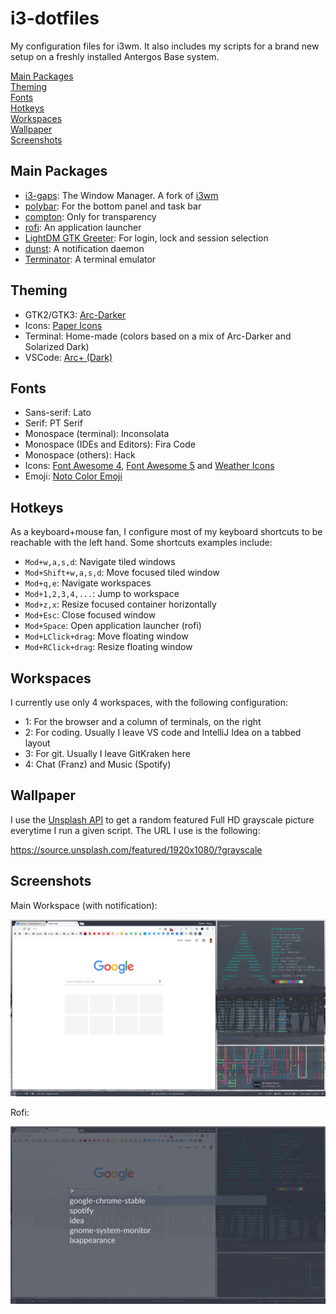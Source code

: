 # i3-dotfiles

My configuration files for i3wm. It also includes my scripts for a brand new setup on a freshly installed Antergos Base system.

[Main Packages](#main-packages)</br>
[Theming](#theming)</br>
[Fonts](#fonts)</br>
[Hotkeys](#hotkeys)</br>
[Workspaces](#workspaces)</br>
[Wallpaper](#wallpaper)</br>
[Screenshots](#screenshots)

## Main Packages

* [i3-gaps](https://github.com/Airblader/i3): The Window Manager. A fork of [i3wm](https://i3wm.org)
* [polybar](https://github.com/jaagr/polybar): For the bottom panel and task bar
* [compton](https://github.com/chjj/compton): Only for transparency
* [rofi](https://github.com/DaveDavenport/rofi): An application launcher
* [LightDM GTK Greeter](https://wiki.archlinux.org/index.php/LightDM#Greeter): For login, lock and session selection
* [dunst](https://github.com/dunst-project/dunst): A notification daemon
* [Terminator](https://gnometerminator.blogspot.fr/p/introduction.html): A terminal emulator

## Theming
* GTK2/GTK3: [Arc-Darker](https://github.com/horst3180/arc-theme)
* Icons: [Paper Icons](https://snwh.org/paper)
* Terminal: Home-made (colors based on a mix of Arc-Darker and Solarized Dark)
* VSCode: [Arc+ (Dark)](https://marketplace.visualstudio.com/items?itemName=ph-hawkins.arc-plus)

## Fonts

* Sans-serif: Lato
* Serif: PT Serif
* Monospace (terminal): Inconsolata
* Monospace (IDEs and Editors): Fira Code
* Monospace (others): Hack
* Icons: [Font Awesome 4](https://fontawesome.com/v4.7.0/), [Font Awesome 5](https://fontawesome.com/) and [Weather Icons](http://erikflowers.github.io/weather-icons/)
* Emoji: [Noto Color Emoji](https://www.google.com/get/noto/help/emoji/)

## Hotkeys

As a keyboard+mouse fan, I configure most of my keyboard shortcuts to be reachable with the left hand. Some shortcuts examples include:
* `Mod+w,a,s,d`: Navigate tiled windows
* `Mod+Shift+w,a,s,d`: Move focused tiled window
* `Mod+q,e`: Navigate workspaces
* `Mod+1,2,3,4,...`: Jump to workspace
* `Mod+z,x`: Resize focused container horizontally
* `Mod+Esc`: Close focused window
* `Mod+Space`: Open application launcher (rofi)
* `Mod+LClick+drag`: Move floating window
* `Mod+RClick+drag`: Resize floating window

## Workspaces

I currently use only 4 workspaces, with the following configuration:
* 1: For the browser and a column of terminals, on the right
* 2: For coding. Usually I leave VS code and IntelliJ Idea on a tabbed layout
* 3: For git. Usually I leave GitKraken here
* 4: Chat (Franz) and Music (Spotify)


## Wallpaper

I use the [Unsplash API](https://source.unsplash.com/) to get a random featured Full HD grayscale picture everytime I run a given script. The URL I use is the following:

https://source.unsplash.com/featured/1920x1080/?grayscale

## Screenshots

Main Workspace (with notification):

![img](screenshots/ws1+notif.png)


Rofi:

![img](screenshots/rofi.png)




